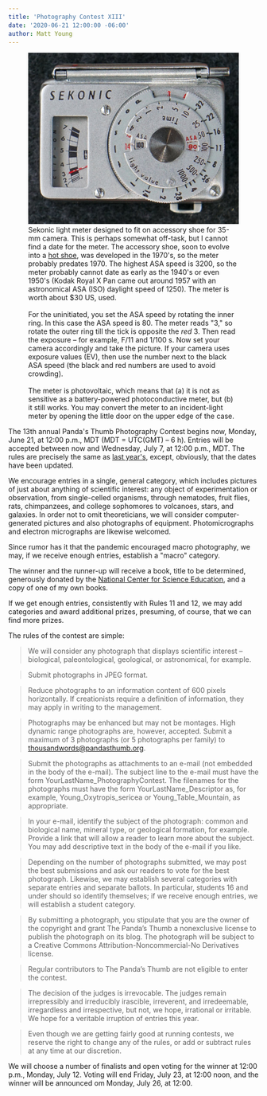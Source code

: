 ```yaml
---
title: 'Photography Contest XIII'
date: '2020-06-21 12:00:00 -06:00'
author: Matt Young
---
```

<figure>
<img src="/uploads/2021/DSC04337_Sekonic_Light_Meter_600.jpg" alt="Light meter"/>
<figcaption>Sekonic light meter designed to fit on accessory shoe for 35-mm camera. This is perhaps somewhat off-task, but I cannot find a date for the meter. The accessory shoe, soon to evolve into a <a href="https://en.wikipedia.org/wiki/Hot_shoe">hot shoe</a>, was developed in the 1970's, so the meter probably predates 1970. The highest ASA speed is 3200, so the meter probably cannot date as early as the 1940's or even 1950's (Kodak Royal X Pan came out around 1957 with an astronomical ASA (ISO) daylight speed of 1250). The meter is worth about $30 US, used.<br/><br/>
For the uninitiated, you set the ASA speed by rotating the inner ring. In this case the ASA speed is 80. The meter reads "3," so rotate the outer ring till the tick is opposite the <i>red</i> 3. Then read the exposure &ndash; for example, F/11 and 1/100&nbsp;s. Now set your camera accordingly and take the picture. If your camera uses exposure values (EV), then use the number next to the black ASA speed (the black and red numbers are used to avoid crowding).<br/><br/>
The meter is photovoltaic, which means that (a) it is not as sensitive as a battery-powered photoconductive meter, but (b) it still works. You may convert the meter to an incident-light meter by opening the little door on the upper edge of the case.

</figcaption>
</figure>

The 13th annual Panda's Thumb Photography Contest begins now, Monday, June 21, at 12:00 p.m., MDT (MDT = UTC(GMT) – 6 h). Entries will be accepted between now and Wednesday, July 7, at 12:00 p.m., MDT. The rules are precisely the same as <a href="https://pandasthumb.org/archives/2020/06/photography-contest-xii.html">last year's</a>, except, obviously, that the dates have been updated.

We encourage entries in a single, general category, which includes pictures of just about anything of scientific interest: any object of experimentation or observation, from single-celled organisms, through nematodes, fruit flies, rats, chimpanzees, and college sophomores to volcanoes, stars, and galaxies. In order not to omit theoreticians, we will consider computer-generated pictures and also photographs of equipment. Photomicrographs and electron micrographs are likewise welcomed.

Since rumor has it that the pandemic encouraged macro photography, we may, if we receive enough entries, establish a "macro" category.

The winner and the runner-up will receive a book, title to be determined, generously donated by the <a href="https://ncse.com/">National Center for Science Education</a>, and a copy of one of my own books.

<!--more-->

If we get enough entries, consistently with Rules 11 and 12, we may add categories and award additional prizes, presuming, of course, that we can find more prizes.

The rules of the contest are simple:

>We will consider any photograph that displays scientific interest – biological, paleontological, geological, or astronomical, for example.

>Submit photographs in JPEG format.

>Reduce photographs to an information content of 600 pixels horizontally. If creationists require a definition of information, they may apply in writing to the management.

>Photographs may be enhanced but may not be montages. High dynamic range photographs are, however, accepted. Submit a maximum of 3 photographs (or 5 photographs per family) to thousandwords@pandasthumb.org.

>Submit the photographs as attachments to an e-mail (not embedded in the body of the e-mail). The subject line to the e-mail must have the form YourLastName_PhotographyContest. The filenames for the photographs must have the form YourLastName_Descriptor as, for example, Young_Oxytropis_sericea or Young_Table_Mountain, as appropriate.

>In your e-mail, identify the subject of the photograph: common and biological name, mineral type, or geological formation, for example. Provide a link that will allow a reader to learn more about the subject. You may add descriptive text in the body of the e-mail if you like.

>Depending on the number of photographs submitted, we may post the best submissions and ask our readers to vote for the best photograph. Likewise, we may establish several categories with separate entries and separate ballots. In particular, students 16 and under should so identify themselves; if we receive enough entries, we will establish a student category.

>By submitting a photograph, you stipulate that you are the owner of the copyright and grant The Panda’s Thumb a nonexclusive license to publish the photograph on its blog. The photograph will be subject to a Creative Commons Attribution-Noncommercial-No Derivatives license.

>Regular contributors to The Panda’s Thumb are not eligible to enter the contest.

>The decision of the judges is irrevocable. The judges remain irrepressibly and irreducibly irascible, irreverent, and irredeemable, irregardless and irrespective, but not, we hope, irrational or irritable. We hope for a veritable irruption of entries this year.

>Even though we are getting fairly good at running contests, we reserve the right to change any of the rules, or add or subtract rules at any time at our discretion.

We will choose a number of finalists and open voting for the winner at 12:00 p.m., Monday, July 12. Voting will end Friday, July 23, at 12:00 noon, and the winner will be announced om Monday, July 26, at 12:00.

